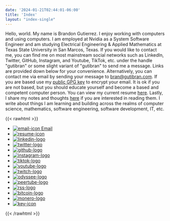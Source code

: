 ```yaml
---
date: '2024-01-21T02:44:01-06:00'
title: 'Index'
layout: "index-single"
---
```


Hello, world. My name is Brandon Gutierrez. I enjoy working with computers and using computers. I am employed at Nvidia as a System Software Engineer and am studying Electrical Engineering & Applied Mathematics at Texas State University in San Marcos, Texas. If you would like to contact me, you can find me on most mainstream social networks such as LinkedIn, Twitter, GitHub, Instagram, and Youtube, TikTok, etc. under the handle "gutibran" or some slight variant of "gutibran" to send me a message. Links are provided down below for your convenience. Alternatively, you can contact me via email by sending your message to bran@gutibran.com. If you are based use my [public GPG key](/documents/brandon-gutierrez-gpg-key.txt) to encrypt your email. It is ok if you are not based, but you should educate yourself and become a based and competent computer person. You can view my current resume [here](/documents/brandon-gutierrez-resume.pdf). Lastly, I share my notes and thoughts [here](/words) if you are interested in reading them. I write about things I am learning and building across the realms of computer science, mathematics, software engineering, software development, IT, etc.

{{< rawhtml >}}
<ul>
    <li>
        <a href="mailto:bran@gutibran.com" target="_blank">
            <img src="/icons/email.png" alt="email-icon" />
            <span>Email</span>
        </a>
    </li>
    <li>
        <a href="/documents/brandon-gutierrez-resume.pdf" target="_blank">
            <img src="/icons/file.png" alt="resume-icon" >
        </a>
    </li>
    <li>
        <a href="https://www.linkedin.com/in/gutibran" target="_blank">
            <img src="/icons/linkedin.png" alt="linkedin-logo" />
        </a>
    </li>
    <li>
        <a href="https://twitter.com/gutibran" target="_blank">
            <img src="/icons/twitter.png" alt="twitter-logo" />
        </a>
    </li>
    <li>
        <a href="https://github.com/gutibran" target="_blank">
            <img src="/icons/github.png" alt="github-logo" />
        </a>
    </li>
    <li>
        <a href="https://www.instagram.com/gutibran_/" target="_blank">
            <img src="/icons/instagram.png" alt="instagram-logo" />
        </a>
    </li>
    <li>
        <a href="https://www.tiktok.com/@gutibran" target="_blank">
            <img src="/icons/tiktok.png" alt="tiktok-logo" />
        </a>
    </li>
    <li>
        <a href="https://www.youtube.com/@gutibran" target="_blank">
            <img src="/icons/youtube.png" alt="youtube-logo" />
        </a>
    </li>
    <li>
        <a href="https://www.twitch.tv/gutibran" target="_blank">
            <img src="/icons/twitch.png" alt="twitch-logo" />
        </a>
    </li>
    <li>
        <a href="https://odysee.com/@gutibran:1" target="_blank">
            <img src="/icons/odyssee.png" alt="odyssee-logo" />
        </a>
    </li>
    <li>
        <a href="https://videos.gutibran.com" target="_blank">
            <img src="/icons/peertube.png" alt="peertube-logo" />
        </a>
    </li>
    <li>
        <a href="https://gutibran.com/documents/rss.xml" target="_blank">
            <img src="/icons/rss.png" alt="rss-logo" />
        </a>
    </li>
    <li>
        <a href="https://gutibran.com/documents/bitcoin-address.txt" target="_blank">
            <img src="/icons/bitcoin.png" alt="bitcoin-logo" />
        </a>
    </li>
    <li>
        <a href="https://gutibran.com/documents/monero-address.txt" target="_blank">
            <img src="/icons/monero.png" alt="monero-logo" />
        </a>
    </li>
    <li>
        <a href="https://gutibran.com/documents/public-gpg-key.txt" target="_blank">
            <img src="/icons/key.png" alt="key-icon" />
        </a>
    </li>
</ul>
{{< /rawhtml >}}